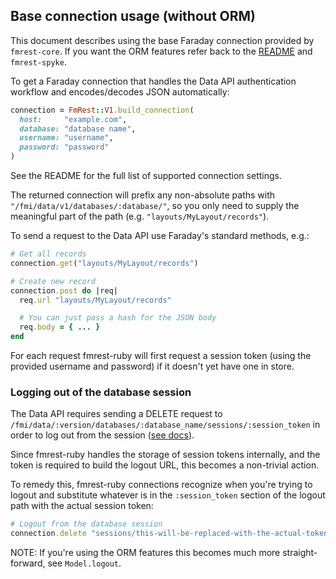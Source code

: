 ## Base connection usage (without ORM)

This document describes using the base Faraday connection provided by
`fmrest-core`. If you want the ORM features refer back to the
[README](../README.md) and `fmrest-spyke`.

To get a Faraday connection that handles the Data API authentication workflow
and encodes/decodes JSON automatically:

```ruby
connection = FmRest::V1.build_connection(
  host:     "example.com",
  database: "database name",
  username: "username",
  password: "password"
)
```

See the README for the full list of supported connection settings.

The returned connection will prefix any non-absolute paths with
`"/fmi/data/v1/databases/:database/"`, so you only need to supply the
meaningful part of the path (e.g. `"layouts/MyLayout/records"`).

To send a request to the Data API use Faraday's standard methods, e.g.:

```ruby
# Get all records
connection.get("layouts/MyLayout/records")

# Create new record
connection.post do |req|
  req.url "layouts/MyLayout/records"

  # You can just pass a hash for the JSON body
  req.body = { ... }
end
```

For each request fmrest-ruby will first request a session token (using the
provided username and password) if it doesn't yet have one in store.

### Logging out of the database session

The Data API requires sending a DELETE request to
`/fmi/data/:version/databases/:database_name/sessions/:session_token`
in order to log out from the session
([see docs](https://fmhelp.filemaker.com/docs/18/en/dataapi/#connect-database_log-out)).

Since fmrest-ruby handles the storage of session tokens internally, and the
token is required to build the logout URL, this becomes a non-trivial action.

To remedy this, fmrest-ruby connections recognize when you're trying to logout
and substitute whatever is in the `:session_token` section of the logout path
with the actual session token:

```ruby
# Logout from the database session
connection.delete "sessions/this-will-be-replaced-with-the-actual-token"
```

NOTE: If you're using the ORM features this becomes much more straight-forward,
see `Model.logout`.
